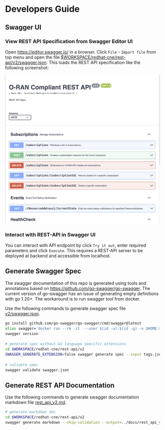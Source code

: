 # Developers Guide

## Swagger UI

### View REST API Specification from Swagger Editor UI

Open https://editor.swagger.io/ in a browser. Click `File` - `Import file` from top menu and open the file [$WORKSPACE/redhat-cne/rest-api/v2/swagger.json](../v2/swagger.json). This loads the REST API specification like the following screenshot:

![Alt text](swagger-editor.png "Swagger Editor")

### Interact with REST-API in Swagger UI

You can interact with API endpoint by click `Try it out`, enter required parameters and click `Execute`.
This requires a REST-API server to be deployed at backend and accessible from localhost.

## Generate Swagger Spec

The swagger documentation of this repo is generated using tools and annotations based on https://github.com/go-swagger/go-swagger. The current version of go-swagger has an issue of generating empty definitions with go 1.20+. The workaround is to run swagger tool from docker.

Use the following commands to generate swagger spec file [v2/swagger.json](../v2/swagger.json).

```sh
go install github.com/go-swagger/go-swagger/cmd/swagger@latest
alias swagger='docker run --rm -it  --user $(id -u):$(id -g) -v $HOME:$HOME -w $PWD quay.io/goswagger/swagger'
swagger version

# generate spec without Go language specific extensions
cd $WORKSPACE/redhat-cne/rest-api/v2
SWAGGER_GENERATE_EXTENSION=false swagger generate spec --input tags.json -o swagger.json

# validate spec
swagger validate swagger.json
```

## Generate REST API Documentation

Use the following commands to generate swagger documentation markdown file [rest_api_v2.md](rest_api_v2.md).

```sh
# generate markdown doc
cd $WORKSPACE/redhat-cne/rest-api/v2
swagger generate markdown --skip-validation --output=../docs/rest_api_v2.md
```
